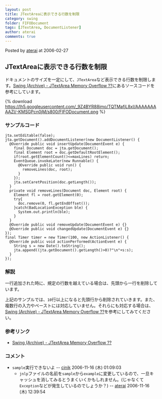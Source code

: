 ```yaml
---
layout: post
title: JTextAreaに表示できる行数を制限
category: swing
folder: FIFODocument
tags: [JTextArea, DocumentListener]
author: aterai
comments: true
---
```


Posted by [aterai](http://terai.xrea.jp/aterai.html) at 2006-02-27

## JTextAreaに表示できる行数を制限
ドキュメントのサイズを一定にして、`JTextArea`など表示できる行数を制限します。[Swing (Archive) - JTextArea Memory Overflow ??](https://forums.oracle.com/thread/1479784)にあるソースコードを参考にしています。

{% download https://lh5.googleusercontent.com/_9Z4BYR88imo/TQTMafjL8xI/AAAAAAAAAZI/-KMSGPcn0jM/s800/FIFODocument.png %}

### サンプルコード
<pre class="prettyprint"><code>jta.setEditable(false);
jta.getDocument().addDocumentListener(new DocumentListener() {
  @Override public void insertUpdate(DocumentEvent e) {
    final Document doc = jta.getDocument();
    final Element root = doc.getDefaultRootElement();
    if(root.getElementCount()&lt;=maxLines) return;
    EventQueue.invokeLater(new Runnable() {
      @Override public void run() {
        removeLines(doc, root);
      }
    });
    jta.setCaretPosition(doc.getLength());
  }
  private void removeLines(Document doc, Element root) {
    Element fl = root.getElement(0);
    try{
      doc.remove(0, fl.getEndOffset());
    }catch(BadLocationException ble) {
      System.out.println(ble);
    }
  }
  @Override public void removeUpdate(DocumentEvent e) {}
  @Override public void changedUpdate(DocumentEvent e) {}
});
final Timer timer = new Timer(100, new ActionListener() {
  @Override public void actionPerformed(ActionEvent e) {
    String s = new Date().toString();
    jta.append((jta.getDocument().getLength()&gt;0)?"\n"+s:s);
  }
});
</code></pre>

### 解説
一行追加された時に、規定の行数を越えている場合は、先頭から一行を削除しています。

上記のサンプルでは、`10`行以上になると先頭行から削除されていきます。また、複数行の入力やペーストには対応していません。それらにも対応する場合は、[Swing (Archive) - JTextArea Memory Overflow ??](https://forums.oracle.com/thread/1479784)を参考にしてみてください。

### 参考リンク
- [Swing (Archive) - JTextArea Memory Overflow ??](https://forums.oracle.com/thread/1479784)

<!-- dummy comment line for breaking list -->

### コメント
- `sample`実行できないよ -- [cinik](http://terai.xrea.jp/cinik.html) 2006-11-16 (木) 01:09:03
    - `jnlp`ファイルの名前を`sample`から`example`に変更しているので、一旦キャッシュを消してみるとうまくいくかもしれません。(じゃなくて`Exception`などが発生しているのでしょうか？) -- [aterai](http://terai.xrea.jp/aterai.html) 2006-11-16 (木) 12:39:54

<!-- dummy comment line for breaking list -->

